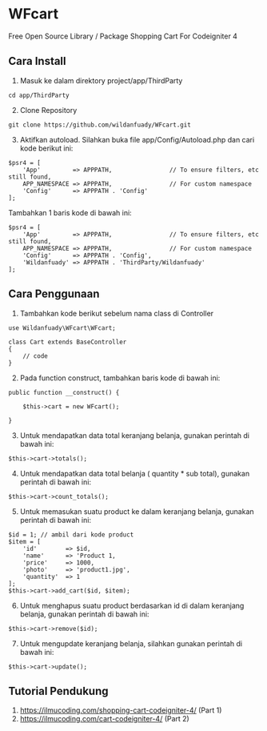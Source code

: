 # WFcart
Free Open Source Library / Package Shopping Cart For Codeigniter 4

## Cara Install

1. Masuk ke dalam direktory project/app/ThirdParty

<pre><code>cd app/ThirdParty</code></pre>

2. Clone Repository

<pre><code>git clone https://github.com/wildanfuady/WFcart.git</code></pre>

3. Aktifkan autoload. Silahkan buka file app/Config/Autoload.php dan cari kode berikut ini:

<pre><code>$psr4 = [
	'App'         => APPPATH,                // To ensure filters, etc still found,
	APP_NAMESPACE => APPPATH,                // For custom namespace
	'Config'      => APPPATH . 'Config'
];</pre></code>

Tambahkan 1 baris kode di bawah ini:

<pre><code>$psr4 = [
	'App'         => APPPATH,                // To ensure filters, etc still found,
	APP_NAMESPACE => APPPATH,                // For custom namespace
	'Config'      => APPPATH . 'Config',
	'Wildanfuady' => APPPATH . 'ThirdParty/Wildanfuady'
];</pre></code>

## Cara Penggunaan

1. Tambahkan kode berikut sebelum nama class di Controller

<pre><code>use Wildanfuady\WFcart\WFcart;

class Cart extends BaseController
{
    // code
}</pre></code>

2. Pada function construct, tambahkan baris kode di bawah ini:

<pre><code>public function __construct() {

	$this->cart = new WFcart();

}</pre></code>

3. Untuk mendapatkan data total keranjang belanja, gunakan perintah di bawah ini:

<pre><code>$this->cart->totals();</pre></code>

4. Untuk mendapatkan data total belanja ( quantity * sub total), gunakan perintah di bawah ini:

<pre><code>$this->cart->count_totals();</pre></code>

5. Untuk memasukan suatu product ke dalam keranjang belanja, gunakan perintah di bawah ini:

<pre><code>$id = 1; // ambil dari kode product
$item = [
	'id'		=> $id,
	'name'		=> 'Product 1,
	'price'		=> 1000,
	'photo'		=> 'product1.jpg',
	'quantity'	=> 1
];
$this->cart->add_cart($id, $item);</pre></code>

6. Untuk menghapus suatu product berdasarkan id di dalam keranjang belanja, gunakan perintah di bawah ini:

<pre><code>$this->cart->remove($id);</pre></code>

7. Untuk mengupdate keranjang belanja, silahkan gunakan perintah di bawah ini:

<pre><code>$this->cart->update();</pre></code>

## Tutorial Pendukung

1. https://ilmucoding.com/shopping-cart-codeigniter-4/ (Part 1)
2. https://ilmucoding.com/cart-codeigniter-4/ (Part 2)
